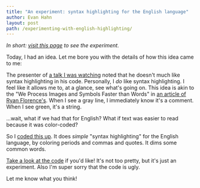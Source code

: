 ```yaml
---
title: "An experiment: syntax highlighting for the English language"
author: Evan Hahn
layout: post
path: /experimenting-with-english-highlighting/
---
```


_In short: [visit this page](http://evanhahn.github.io/English-text-highlighting/) to see the experiment._

Today, I had an idea. Let me bore you with the details of how this idea came to me:

The presenter of [a talk I was watching](http://programming.oreilly.com/2013/10/more-instantly-better-vim.html) noted that he doesn't much like syntax highlighting in his code. Personally, I _do_ like syntax highlighting. I feel like it allows me to, at a glance, see what's going on. This idea is akin to the "We Process Images and Symbols Faster than Words" in [an article of Ryan Florence's](http://ryanflorence.com/2011/case-against-coffeescript/). When I see a gray line, I immediately know it's a comment. When I see green, it's a string.

...wait, what if we had that for English? What if text was easier to read because it was color-coded?

So I [coded this up](http://evanhahn.github.io/English-text-highlighting/). It does _simple_ "syntax highlighting" for the English language, by coloring periods and commas and quotes. It dims some common words.

[Take a look at the code](https://github.com/EvanHahn/English-text-highlighting) if you'd like! It's not too pretty, but it's just an experiment. Also I'm super sorry that the code is ugly.

Let me know what you think!
